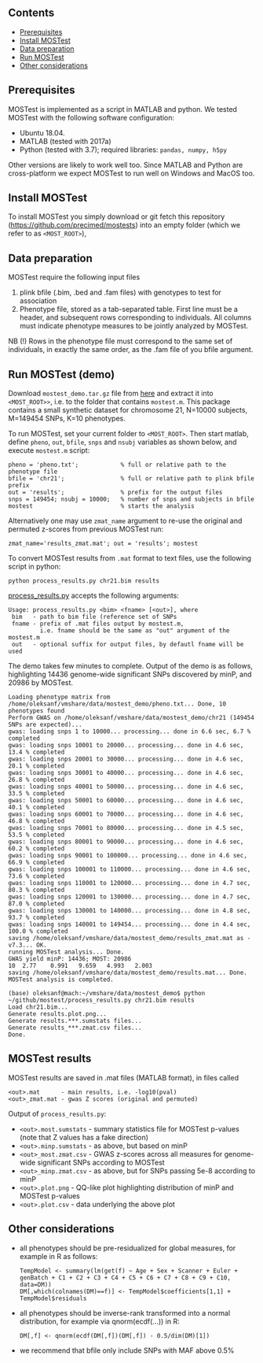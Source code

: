 ## Contents

* [Prerequisites](#prerequisites)
* [Install MOSTest](#install-mostest)
* [Data preparation](#data-preparation)
* [Run MOSTest](#run-mostest)
* [Other considerations](#other-considerations)

## Prerequisites

MOSTest is implemented as a script in MATLAB and python. We tested MOSTest with the following software configuration:
* Ubuntu 18.04.
* MATLAB (tested with 2017a)
* Python (tested with 3.7); required libraries: ``pandas, numpy, h5py``

Other versions are likely to work well too. 
Since MATLAB and Python are cross-platform we expect MOSTest to run well on Windows and MacOS too.

## Install MOSTest

To install MOSTest you simply download or git fetch this repository (https://github.com/precimed/mostests) into an empty folder (which we refer to as `<MOST_ROOT>`),

## Data preparation

MOSTest require the following input files

1. plink bfile (.bim, .bed and .fam files) with genotypes to test for association
2. Phenotype file, stored as a tab-separated table. First line must be a header, and subsequent rows corresponding to individuals.
   All columns must indicate phenotype measures to be jointly analyzed by MOSTest.

NB (!) Rows in the phenotype file must correspond to the same set of individuals,
in exactly the same order, as the .fam file of you bfile argument.

## Run MOSTest (demo)
Download ``mostest_demo.tar.gz`` file from [here](https://1drv.ms/u/s!Ai1YZmdFa9ati40Inztrv_4erqcdWw?e=ixWDUe)
and extract it into ``<MOST_ROOT>>``, i.e. to the folder that contains ``mostest.m``.
This package contains a small synthetic dataset for chromosome 21, N=10000 subjects, M=149454 SNPs, K=10 phenotypes.

To run MOSTest, set your current folder to ``<MOST_ROOT>``.
Then start matlab, define ``pheno``, ``out``, ``bfile``, ``snps`` and ``nsubj`` variables as shown below,
and execute ``mostest.m`` script:
```
pheno = 'pheno.txt';            % full or relative path to the phenotype file
bfile = 'chr21';                % full or relative path to plink bfile prefix
out = 'results';                % prefix for the output files
snps = 149454; nsubj = 10000;   % number of snps and subjects in bfile
mostest                         % starts the analysis
```

Alternatively one may use ``zmat_name`` argument to re-use the original and permuted z-scores from previous MOSTest run:
```
zmat_name='results_zmat.mat'; out = 'results'; mostest
```

To convert MOSTest results from ``.mat`` format to text files, use the following script in python:
```
python process_results.py chr21.bim results
```

[process_results.py](process_results.py) accepts the following arguments:
```
Usage: process_results.py <bim> <fname> [<out>], where
 bim   - path to bim file (reference set of SNPs
 fname - prefix of .mat files output by mostest.m, 
         i.e. fname should be the same as "out" argument of the mostest.m
 out   - optional suffix for output files, by defautl fname will be used
```

The demo takes few minutes to complete. Output of the demo is as follows, highlighting
14436 genome-wide significant SNPs discovered by minP, and 20986 by MOSTest.
```
Loading phenotype matrix from /home/oleksanf/vmshare/data/mostest_demo/pheno.txt... Done, 10 phenotypes found
Perform GWAS on /home/oleksanf/vmshare/data/mostest_demo/chr21 (149454 SNPs are expected)...
gwas: loading snps 1 to 10000... processing... done in 6.6 sec, 6.7 % completed
gwas: loading snps 10001 to 20000... processing... done in 4.6 sec, 13.4 % completed
gwas: loading snps 20001 to 30000... processing... done in 4.6 sec, 20.1 % completed
gwas: loading snps 30001 to 40000... processing... done in 4.6 sec, 26.8 % completed
gwas: loading snps 40001 to 50000... processing... done in 4.6 sec, 33.5 % completed
gwas: loading snps 50001 to 60000... processing... done in 4.6 sec, 40.1 % completed
gwas: loading snps 60001 to 70000... processing... done in 4.6 sec, 46.8 % completed
gwas: loading snps 70001 to 80000... processing... done in 4.5 sec, 53.5 % completed
gwas: loading snps 80001 to 90000... processing... done in 4.6 sec, 60.2 % completed
gwas: loading snps 90001 to 100000... processing... done in 4.6 sec, 66.9 % completed
gwas: loading snps 100001 to 110000... processing... done in 4.6 sec, 73.6 % completed
gwas: loading snps 110001 to 120000... processing... done in 4.7 sec, 80.3 % completed
gwas: loading snps 120001 to 130000... processing... done in 4.7 sec, 87.0 % completed
gwas: loading snps 130001 to 140000... processing... done in 4.8 sec, 93.7 % completed
gwas: loading snps 140001 to 149454... processing... done in 4.4 sec, 100.0 % completed
saving /home/oleksanf/vmshare/data/mostest_demo/results_zmat.mat as -v7.3... OK.
running MOSTest analysis... Done.
GWAS yield minP: 14436; MOST: 20986
10	2.77	0.991	9.659	4.993	2.003	
saving /home/oleksanf/vmshare/data/mostest_demo/results.mat... Done.
MOSTest analysis is completed.

(base) oleksanf@mach:~/vmshare/data/mostest_demo$ python ~/github/mostest/process_results.py chr21.bim results 
Load chr21.bim...
Generate results.plot.png...
Generate results.***.sumstats files...
Generate results_***.zmat.csv files...
Done.
```

## MOSTest results

MOSTest results are saved in .mat files (MATLAB format), in files called
```
<out>.mat      - main results, i.e. -log10(pval)
<out>_zmat.mat - gwas Z scores (original and permuted)
```

Output of ``process_results.py``:
* ``<out>.most.sumstats`` - summary statistics file for MOSTest p-values (note that Z values has a fake direction)
* ``<out>.minp.sumstats`` - as above, but based on minP
* ``<out>_most.zmat.csv`` - GWAS z-scores across all measures for genome-wide significant SNPs according to MOSTest
* ``<out>_minp.zmat.csv`` - as above, but for SNPs passing 5e-8 according to minP
* ``<out>.plot.png``      - QQ-like plot highlighting distribution of minP and MOSTest p-values 
* ``<out>.plot.csv``      - data underlying the above plot

## Other considerations

* all phenotypes should be pre-residualized for global measures, for example in R as follows:
  ```
  TempModel <- summary(lm(get(f) ~ Age + Sex + Scanner + Euler + genBatch + C1 + C2 + C3 + C4 + C5 + C6 + C7 + C8 + C9 + C10, data=DM)) 
  DM[,which(colnames(DM)==f)] <- TempModel$coefficients[1,1] + TempModel$residuals
  ```

* all phenotypes should be inverse-rank transformed into a normal distribution, for example via qnorm(ecdf(...)) in R:
  ```
  DM[,f] <- qnorm(ecdf(DM[,f])(DM[,f]) - 0.5/dim(DM)[1])
  ```

* we recommend that bfile only include SNPs with MAF above 0.5%

